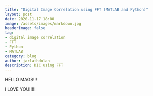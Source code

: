 ```yaml
---
title: "Digital Image Correlation using FFT (MATLAB and Python)"
layout: post
date: 2020-11-17 18:00
image: /assets/images/markdown.jpg
headerImage: false
tag:
- digital image correlation
- FFT
- Python
- MATLAB
category: blog
author: jarlathdolan
description: DIC using FFT
---
```


HELLO MAGS!!!

I LOVE YOU!!!!!
